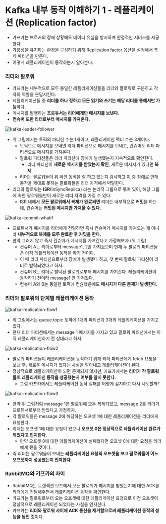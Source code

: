 # Kafka 내부 동작 이해하기 1 - 레플리케이션 (Replication factor)
* 카프카는 브로커의 장애 상황에도 데이터 유실을 방지하며 안정적인 서비스를 제공한다.
* 가용성을 유지하는 환경을 구성하기 위해 Replication factor 옵션을 설정해서 복제 파티션을 만든다.
* 어떻게 레플리케이션이 동작하는지 알아본다.

### 리더와 팔로워
* 카프카는 내부적으로 모두 동일한 레플리케이션들을 리더와 팔로워로 구분하고 각자의 역할을 분담시킨다.
* 레플리케이션들 중 **리더를 하나 정하고 모든 읽기와 쓰기는 해당 리더를 통해서만 가능**하다.
* 메시지를 발행하는 **프로듀서는 리더에게만 메시지를 보낸다.**
* **컨슈머 또한 리더로부터 메시지를 가져온다.**

![kafka-leader-follower](https://github.com/user-attachments/assets/16861f55-39cc-4173-b4f0-e211aa39af00)

* 위 그림에서는 토픽의 파티션 수는 1개이고, 레플리케이션 팩터 수는 3개이다.
  * 토픽으로 메시지를 보내면 리더 파티션으로 메시지를 보내고, 컨슈머도 리더 파티션으로 메시지를 가져온다.
  * 팔로워 파티션들은 리더 파티션에 장애가 발생했는지 지속적으로 확인한다.
    * 리더 파티션이 **새로운 메시지를 받았는지 확인**, 새로운 메시지가 있다면 **복제**
  * 리더는 팔로워들이 위 확인 동작을 잘 하고 있는지 감시하고 이 중 장애로 인해 동작을 제대로 못하는 팔로워들은 리더 자격에서 박탈한다.
* 리더와 팔로워는 **ISR**(InSyncReplica) 라는 논리적 그룹으로 묶여 있어, 해당 그룹에 속한 팔로워들만이 새로운 리더 자격을 가질 수 있다.
  * ISR 내에서 **모든 팔로워에서 복제가 완료되면** 리더는 내부적으로 **커밋**을 하는데, 컨슈머는 **커밋된 메시지만 가져올 수 있다.**

![kafka-commit-whatif](https://github.com/user-attachments/assets/cddc8c8c-e6de-44f9-85e8-a35f12311af5)

* 프로듀서가 메시지를 리더에게 전달하면 즉시 컨슈머가 메시지를 가져오는 게 아니라 **내부적으로 복제를 모두 완료한 후 커밋을 한다.**
* 만약 그러지 않고 즉시 컨슈머가 메시지를 가져간다고 가정해보자 (위 그림)
  * 컨슈머 A는 리더로부터 message1, 2를 가져갔으며 현재 두 팔로워 파티션들은 아직 레플리케이션 동작을 하기 전이다.
  * 이 때 리더 파티션으로부터 장애가 발생했다 하고, 첫 번째 팔로워 파티션이 리더로 발탁되었다고 하자.
  * 컨슈머 B는 리더로 발탁된 팔로워로부터 메시지를 가져간다. 레플리케이션이 동작하기 전이라 message1 만 가져왔다.
  * 컨슈머 A와 B는 동일한 토픽에 컨슘했음에도 **메시지가 다른 문제가 발생한다.**

### 리더와 팔로워의 단계별 레플리케이션 동작
![kafka-replication-flow1](https://github.com/user-attachments/assets/f21f8e88-97cb-4776-888f-161e4ce506bd)

* 위 그림에서는 queue.topic 토픽에 1개의 파티션과 3개의 레플리케이션을 가지고 있다.
* 현재 리더 파티션에서는 message 1 메시지를 가지고 있고 팔로워 파티션에서는 아직 레플리케이션하기 전 상태라고 하자.

![kafka-replication-flow2](https://github.com/user-attachments/assets/39862727-06e9-45cf-85b9-7dc26abac061)

* 팔로워 파티션들이 레플리케이션을 동작하기 위해 리더 파티션에게 fetch 요청을 보낸 후, 새로운 메시지가 있다는 사실을 알아내고 레플리케이션이 된다.
* 정상적으로 레플리케이션이 되면 문제되지 않지만, 카프카에서는 **리더가 각 팔로워들이 레플리케이션 동작을 성공했는지 여부를 알지 못한다.**
  * 그럼 카프카에서는 레플리케이션 동작 실패를 어떻게 감지하고 다시 시도할까?

![kafka-replication-flow3](https://github.com/user-attachments/assets/98336604-997b-4fe3-9ad5-93fc06e46ef6)

* 만약 위 그림처럼 message 1은 팔로워에 모두 복제되었고, message 2를 리더가 프로듀서로부터 받았다고 가정하자.
* 각 팔로워들은 message 2에 해당하는 오프셋 1에 대한 레플리케이션을 리더에게 요청한다.
* 리더는 오프셋 1에 대한 요청이 왔으니 **오프셋 0은 정상적으로 레플리케이션 완료가 되었다고 인지한다.**
  * 만약 오프셋 0에 대한 레플리케이션이 실패했다면 오프셋 0에 대한 요청을 리더에게 했을 것이다.
* 즉 리더는 팔로워들이 보내는 **레플리케이션 요청의 오프셋을 보고 팔로워들이 어느 오프셋까지 성공했는지 인지한다.**

### RabbitMQ와 카프카의 차이
* RabbitMQ는 트랜잭션 모드에서 모든 팔로워가 메시지를 받았는지에 대한 ACK를 리더에게 전달해주면서 레플리케이션 동작을 확인한다.
* 카프카는 팔로워로부터 오는 오프셋에 대한 레플리케이션 요청으로 이전 오프셋이 정상적으로 레플리케이션 되었다는 사실을 인지한다.
* 카프카는 **리더와 팔로워 사이에 ACK 통신을 제거함으로써 레플리케이션 동작의 성능을 높인 것**이다.
